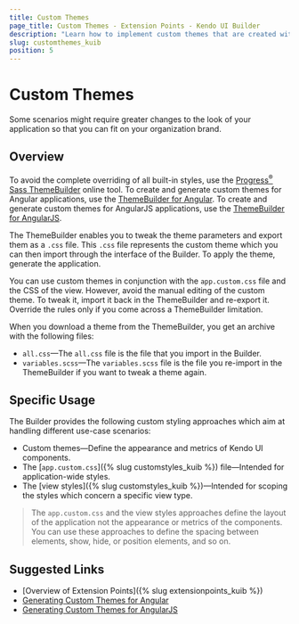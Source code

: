 ```yaml
---
title: Custom Themes
page_title: Custom Themes - Extension Points - Kendo UI Builder
description: "Learn how to implement custom themes that are created with the Kendo UI ThemeBuilder in web applications which are generated with the Kendo UI Builder."
slug: customthemes_kuib
position: 5
---
```


# Custom Themes

Some scenarios might require greater changes to the look of your application so that you can fit on your organization brand.

## Overview

To avoid the complete overriding of all built-in styles, use the [Progress<sup>®</sup> Sass ThemeBuilder](http://themebuilder.telerik.com/) online tool. To create and generate custom themes for Angular applications, use the [ThemeBuilder for Angular](http://themebuilder.telerik.com/kendo-ui). To create and generate custom themes for AngularJS applications, use the [ThemeBuilder for AngularJS](http://themebuilder.telerik.com/kendo-angular-ui).

The ThemeBuilder enables you to tweak the theme parameters and export them as a `.css` file. This `.css` file represents the custom theme which you can then import through the interface of the Builder. To apply the theme, generate the application.

You can use custom themes in conjunction with the `app.custom.css` file and the CSS of the view. However, avoid the manual editing of the custom theme. To tweak it, import it back in the ThemeBuilder and re-export it. Override the rules only if you come across a ThemeBuilder limitation.

When you download a theme from the ThemeBuilder, you get an archive with the following files:
* `all.css`&mdash;The `all.css` file is the file that you import in the Builder.
* `variables.scss`&mdash;The `variables.scss` file is the file you re-import in the ThemeBuilder if you want to tweak a theme again.

## Specific Usage

The Builder provides the following custom styling approaches which aim at handling different use-case scenarios:  

* Custom themes&mdash;Define the appearance and metrics of Kendo UI components.
* The [`app.custom.css`]({% slug customstyles_kuib %}) file&mdash;Intended for application-wide styles.
* The [view styles]({% slug customstyles_kuib %})&mdash;Intended for scoping the styles which concern a specific view type.

>The `app.custom.css` and the view styles approaches define the layout of the application not the appearance or metrics of the components. You can use these approaches to define the spacing between elements, show, hide, or position elements, and so on.

## Suggested Links

* [Overview of Extension Points]({% slug extensionpoints_kuib %})
* [Generating Custom Themes for Angular](http://themebuilder.telerik.com/kendo-angular-ui)
* [Generating Custom Themes for AngularJS](http://themebuilder.telerik.com/kendo-ui)
